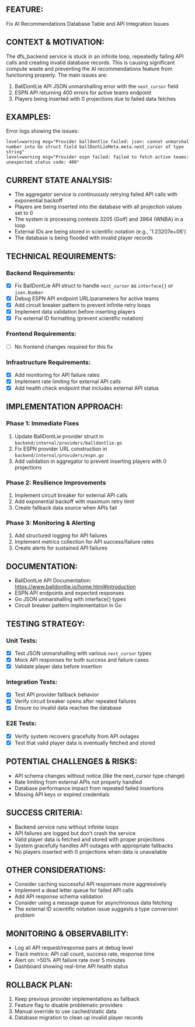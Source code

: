 ## FEATURE:

Fix AI Recommendations Database Table and API Integration Issues

## CONTEXT & MOTIVATION:

The dfs_backend service is stuck in an infinite loop, repeatedly failing API calls and creating invalid database records. This is causing significant compute waste and preventing the AI recommendations feature from functioning properly. The main issues are:
1. BallDontLie API JSON unmarshalling error with the `next_cursor` field
2. ESPN API returning 400 errors for active teams endpoint
3. Players being inserted with 0 projections due to failed data fetches

## EXAMPLES:

Error logs showing the issues:
```
level=warning msg="Provider balldontlie failed: json: cannot unmarshal number into Go struct field ballDontLieMeta.meta.next_cursor of type string"
level=warning msg="Provider espn failed: failed to fetch active teams: unexpected status code: 400"
```

## CURRENT STATE ANALYSIS:

- The aggregator service is continuously retrying failed API calls with exponential backoff
- Players are being inserted into the database with all projection values set to 0
- The system is processing contests 3205 (Golf) and 3964 (WNBA) in a loop
- External IDs are being stored in scientific notation (e.g., '1.23207e+06')
- The database is being flooded with invalid player records

## TECHNICAL REQUIREMENTS:

### Backend Requirements:
- [x] Fix BallDontLie API struct to handle `next_cursor` as `interface{}` or `json.Number`
- [x] Debug ESPN API endpoint URL/parameters for active teams
- [x] Add circuit breaker pattern to prevent infinite retry loops
- [x] Implement data validation before inserting players
- [x] Fix external ID formatting (prevent scientific notation)

### Frontend Requirements:
- [ ] No frontend changes required for this fix

### Infrastructure Requirements:
- [x] Add monitoring for API failure rates
- [x] Implement rate limiting for external API calls
- [x] Add health check endpoint that includes external API status

## IMPLEMENTATION APPROACH:

### Phase 1: Immediate Fixes
1. Update BallDontLie provider struct in `backend/internal/providers/balldontlie.go`
2. Fix ESPN provider URL construction in `backend/internal/providers/espn.go`
3. Add validation in aggregator to prevent inserting players with 0 projections

### Phase 2: Resilience Improvements
1. Implement circuit breaker for external API calls
2. Add exponential backoff with maximum retry limit
3. Create fallback data source when APIs fail

### Phase 3: Monitoring & Alerting
1. Add structured logging for API failures
2. Implement metrics collection for API success/failure rates
3. Create alerts for sustained API failures

## DOCUMENTATION:

- BallDontLie API Documentation: https://www.balldontlie.io/home.html#introduction
- ESPN API endpoints and expected responses
- Go JSON unmarshalling with interface{} types
- Circuit breaker pattern implementation in Go

## TESTING STRATEGY:

### Unit Tests:
- [x] Test JSON unmarshalling with various `next_cursor` types
- [x] Mock API responses for both success and failure cases
- [x] Validate player data before insertion

### Integration Tests:
- [x] Test API provider fallback behavior
- [x] Verify circuit breaker opens after repeated failures
- [x] Ensure no invalid data reaches the database

### E2E Tests:
- [x] Verify system recovers gracefully from API outages
- [x] Test that valid player data is eventually fetched and stored

## POTENTIAL CHALLENGES & RISKS:

- API schema changes without notice (like the next_cursor type change)
- Rate limiting from external APIs not properly handled
- Database performance impact from repeated failed insertions
- Missing API keys or expired credentials

## SUCCESS CRITERIA:

- Backend service runs without infinite loops
- API failures are logged but don't crash the service
- Valid player data is fetched and stored with proper projections
- System gracefully handles API outages with appropriate fallbacks
- No players inserted with 0 projections when data is unavailable

## OTHER CONSIDERATIONS:

- Consider caching successful API responses more aggressively
- Implement a dead letter queue for failed API calls
- Add API response schema validation
- Consider using a message queue for asynchronous data fetching
- The external ID scientific notation issue suggests a type conversion problem

## MONITORING & OBSERVABILITY:

- Log all API request/response pairs at debug level
- Track metrics: API call count, success rate, response time
- Alert on: >50% API failure rate over 5 minutes
- Dashboard showing real-time API health status

## ROLLBACK PLAN:

1. Keep previous provider implementations as fallback
2. Feature flag to disable problematic providers
3. Manual override to use cached/static data
4. Database migration to clean up invalid player records
